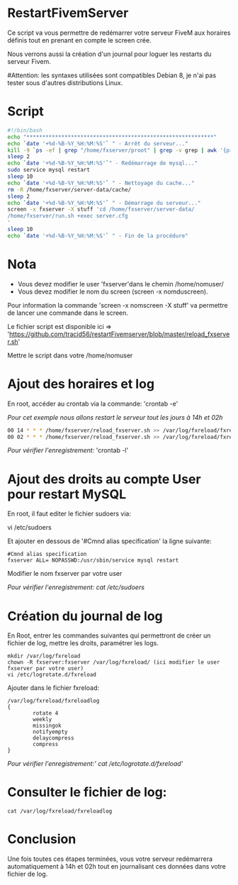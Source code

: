 # RestartFivemServer

Ce script va vous permettre de redémarrer votre serveur FiveM aux horaires définis tout en prenant en compte le screen crée.

Nous verrons aussi la création d'un journal pour loguer les restarts du serveur Fivem.

#Attention: les syntaxes utilisées sont compatibles Debian 8, je n'ai pas tester sous d'autres distributions Linux.

# Script
```bash
#!/bin/bash
echo "***********************************************************"
echo `date '+%d-%B-%Y_%H:%M:%S'` " - Arrêt du serveur..."
kill -9 `ps -ef | grep "/home/fxserver/proot" | grep -v grep | awk '{print $2}'`
sleep 2
echo `date '+%d-%B-%Y_%H:%M:%S'`" - Redémarrage de mysql..."
sudo service mysql restart
sleep 10
echo `date '+%d-%B-%Y_%H:%M:%S'` " - Nettoyage du cache..."
rm -R /home/fxserver/server-data/cache/
sleep 2
echo `date '+%d-%B-%Y_%H:%M:%S'` " - Démarrage du serveur..."
screen -x fxserver -X stuff 'cd /home/fxserver/server-data/
/home/fxserver/run.sh +exec server.cfg
'
sleep 10
echo `date '+%d-%B-%Y_%H:%M:%S'` " - Fin de la procédure"
```
# Nota
- Vous devez modifier le user 'fxserver'dans le chemin /home/nomuser/ 
- Vous devez modifier le nom du screen (screen -x nomduscreen).

Pour information la commande 'screen -x nomscreen -X stuff' va permettre de lancer une commande dans le screen.

Le fichier script est disponible ici => 'https://github.com/tracid56/restartFivemserver/blob/master/reload_fxserver.sh'

Mettre le script dans votre /home/nomuser

# Ajout des horaires et log
En root, accéder au crontab via la commande: 'crontab -e'

*Pour cet exemple nous allons restart le serveur tout les jours à 14h et 02h*

```bash
00 14 * * * /home/fxserver/reload_fxserver.sh >> /var/log/fxreload/fxreloadlog
00 02 * * * /home/fxserver/reload_fxserver.sh >> /var/log/fxreload/fxreloadlog
```

*Pour vérifier l'enregistrement:* 'crontab -l'

# Ajout des droits au compte User pour restart MySQL
En root, il faut editer le fichier sudoers via:

vi /etc/sudoers

Et ajouter en dessous de '#Cmnd alias specification' la ligne suivante:
```
#Cmnd alias specification
fxserver ALL= NOPASSWD:/usr/sbin/service mysql restart
````
Modifier le nom fxserver par votre user

*Pour vérifier l'enregistrement: cat /etc/sudoers*

# Création du journal de log
En Root, entrer les commandes suivantes qui permettront de créer un fichier de log, mettre les droits, paramétrer les logs.
```
mkdir /var/log/fxreload
chown -R fxserver:fxserver /var/log/fxreload/ (ici modifier le user fxserver par votre user)
vi /etc/logrotate.d/fxreload
```

Ajouter dans le fichier fxreload:
```
/var/log/fxreload/fxreloadlog
{
        rotate 4
        weekly
        missingok
        notifyempty
        delaycompress
        compress
}
```
*Pour vérifier l'enregistrement:' cat /etc/logrotate.d/fxreload'*

# Consulter le fichier de log:
```
cat /var/log/fxreload/fxreloadlog
```

# Conclusion
Une fois toutes ces étapes terminées, vous votre serveur redémarrera automatiquement à 14h et 02h tout en journalisant ces données dans votre fichier de log.



